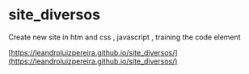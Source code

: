 # site_diversos
 Create new site in htm and css , javascript , training the code element
 
 
 [https://leandroluizpereira.github.io/site_diversos/](https://leandroluizpereira.github.io/site_diversos/)
